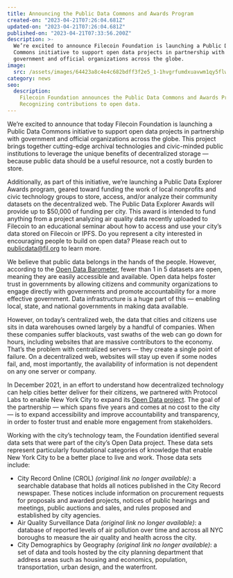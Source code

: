 ```yaml
---
title: Announcing the Public Data Commons and Awards Program
created-on: "2023-04-21T07:26:04.681Z"
updated-on: "2023-04-21T07:26:04.681Z"
published-on: "2023-04-21T07:33:56.200Z"
description: >-
  We’re excited to announce Filecoin Foundation is launching a Public Data
  Commons initiative to support open data projects in partnership with
  government and official organizations across the globe.
image:
  src: /assets/images/64423a8c4e4c682bdff3f2e5_1-1hvgrfumdxuavwm1qy5flw.webp
category: news
seo:
  description:
    Filecoin Foundation announces the Public Data Commons and Awards Program.
    Recognizing contributions to open data.
---
```


We’re excited to announce that today Filecoin Foundation is launching a Public Data Commons initiative to support open data projects in partnership with government and official organizations across the globe. This project brings together cutting-edge archival technologies and civic-minded public institutions to leverage the unique benefits of decentralized storage — because public data should be a useful resource, not a costly burden to store.

Additionally, as part of this initiative, we’re launching a Public Data Explorer Awards program, geared toward funding the work of local nonprofits and civic technology groups to store, access, and/or analyze their community datasets on the decentralized web. The Public Data Explorer Awards will provide up to $50,000 of funding per city. This award is intended to fund anything from a project analyzing air quality data recently uploaded to Filecoin to an educational seminar about how to access and use your city’s data stored on Filecoin or IPFS. Do you represent a city interested in encouraging people to build on open data? Please reach out to [publicdata@fil.org](mailto:publicdata@fil.org) to learn more.

We believe that public data belongs in the hands of the people. However, according to the [Open Data Barometer](https://opendatabarometer.org/leadersedition/report/#executive-summary), fewer than 1 in 5 datasets are open, meaning they are easily accessible and available. Open data helps foster trust in governments by allowing citizens and community organizations to engage directly with governments and promote accountability for a more effective government. Data infrastructure is a huge part of this — enabling local, state, and national governments in making data available.

However, on today’s centralized web, the data that cities and citizens use sits in data warehouses owned largely by a handful of companies. When these companies suffer blackouts, vast swaths of the web can go down for hours, including websites that are massive contributors to the economy. That’s the problem with centralized servers — they create a single point of failure. On a decentralized web, websites will stay up even if some nodes fail, and, most importantly, the availability of information is not dependent on any one server or company.

In December 2021, in an effort to understand how decentralized technology can help cities better deliver for their citizens, we partnered with Protocol Labs to enable New York City to expand its [Open Data project](https://opendata.cityofnewyork.us/). The goal of the partnership — which spans five years and comes at no cost to the city — is to expand accessibility and improve accountability and transparency, in order to foster trust and enable more engagement from stakeholders.

Working with the city’s technology team, the Foundation identified several data sets that were part of the city’s Open Data project. These data sets represent particularly foundational categories of knowledge that enable New York City to be a better place to live and work. Those data sets include:

- City Record Online (CROL) _(original link no longer available)_: a searchable database that holds all notices published in the City Record newspaper. These notices include information on procurement requests for proposals and awarded projects, notices of public hearings and meetings, public auctions and sales, and rules proposed and established by city agencies.
- Air Quality Surveillance Data _(original link no longer available)_: a database of reported levels of air pollution over time and across all NYC boroughs to measure the air quality and health across the city.
- City Demographics by Geography _(original link no longer available)_: a set of data and tools hosted by the city planning department that address areas such as housing and economics, population, transportation, urban design, and the waterfront.
